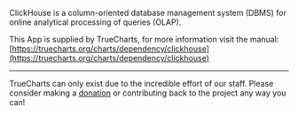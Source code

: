 ClickHouse is a column-oriented database management system (DBMS) for online analytical processing of queries (OLAP).

This App is supplied by TrueCharts, for more information visit the manual: [https://truecharts.org/charts/dependency/clickhouse](https://truecharts.org/charts/dependency/clickhouse)

---

TrueCharts can only exist due to the incredible effort of our staff.
Please consider making a [donation](https://truecharts.org/about/sponsor) or contributing back to the project any way you can!

